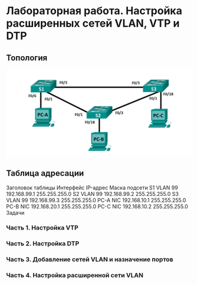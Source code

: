 # Лабораторная работа. Настройка расширенных сетей VLAN, VTP и DTP
## Топология

![](lab1.png)

## Таблица адресации
Заголовок таблицы	Интерфейс	IP-адрес	Маска подсети
S1	VLAN 99	192.168.99.1	255.255.255.0
S2	VLAN 99	192.168.99.2	255.255.255.0
S3	VLAN 99	192.168.99.3	255.255.255.0
PC-A	NIC	192.168.10.1	255.255.255.0
PC-B	NIC	192.168.20.1	255.255.255.0
PC-C	NIC	192.168.10.2	255.255.255.0
	Задачи

### Часть 1. Настройка VTP
### Часть 2. Настройка DTP
### Часть 3. Добавление сетей VLAN и назначение портов
### Часть 4. Настройка расширенной сети VLAN
